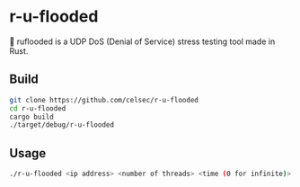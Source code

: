 # r-u-flooded
🦀 ruflooded is a UDP DoS (Denial of Service) stress testing tool made in Rust.


## Build

```bash
git clone https://github.com/celsec/r-u-flooded
cd r-u-flooded
cargo build
./target/debug/r-u-flooded
```

## Usage

```bash
./r-u-flooded <ip address> <number of threads> <time (0 for infinite)> <port>
```
